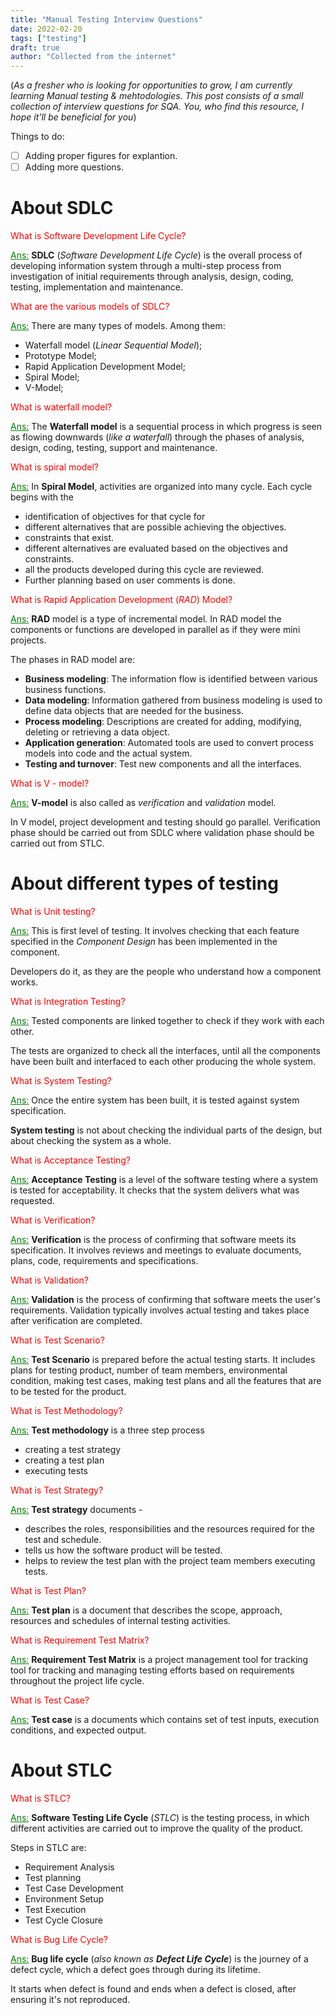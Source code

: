 ```yaml
---
title: "Manual Testing Interview Questions"
date: 2022-02-20
tags: ["testing"]
draft: true
author: "Collected from the internet"
---
```


(*As a fresher who is looking for opportunities to grow, I am currently learning Manual testing & mehtodologies. This post consists of a small collection of interview questions for SQA. You, who find this resource, I hope it'll be beneficial for you*)

Things to do:
- [ ] Adding proper figures for explantion.
- [ ] Adding more questions.

# About SDLC

<span style="color: red;">What is Software Development Life Cycle?</span>

<span style="color: green;"><ins>Ans:</ins></span> **SDLC** (*Software Development Life Cycle*) is the overall process of developing information system through a multi-step process from investigation of initial requirements through analysis, design, coding, testing, implementation and maintenance.

<span style="color: red;">What are the various models of SDLC?</span>

<span style="color: green;"><ins>Ans:</ins></span> There are many types of models. Among them:
- Waterfall model (*Linear Sequential Model*);
- Prototype Model;
- Rapid Application Development Model;
- Spiral Model;
- V-Model;

<span style="color: red;">What is waterfall model?</span>

<span style="color: green;"><ins>Ans:</ins></span> The **Waterfall model** is a sequential process in which progress is seen as flowing downwards (*like a waterfall*) through the phases of analysis, design, coding, testing, support and maintenance.

<span style="color: red;">What is spiral model?</span>

<span style="color: green;"><ins>Ans:</ins></span> In **Spiral Model**, activities are organized into many cycle. Each cycle begins with the
- identification of objectives for that cycle for
- different alternatives that are possible achieving the objectives.
- constraints that exist.
- different alternatives are evaluated based on the objectives and constraints.
- all the products developed during this cycle are reviewed.
- Further planning based on user comments is done.

<span style="color: red;">What is Rapid Application Development (*RAD*) Model?</span>

<span style="color: green;"><ins>Ans:</ins></span> **RAD** model is a type of incremental model. In RAD model the components or functions are developed in parallel as if they were mini projects.

The phases in RAD model are:
- **Business modeling**: The information flow is identified between various business functions.
- **Data modeling**: Information gathered from business modeling is used to define data objects that are needed for the business.
- **Process modeling**: Descriptions are created for adding, modifying, deleting or retrieving a data object.
- **Application generation**: Automated tools are used to convert process models into code and the actual system.
- **Testing and turnover**: Test new components and all the interfaces.

<span style="color: red;">What is V - model?</span>

<span style="color: green;"><ins>Ans:</ins></span> **V-model** is also called as *verification* and *validation* model.

In V model, project development and testing should go parallel. Verification phase should be carried out from SDLC where validation phase should be carried out from STLC.

# About different types of testing 

<span style="color: red;">What is Unit testing?</span>

<span style="color: green;"><ins>Ans:</ins></span> This is first level of testing. It involves checking that each feature specified in the *Component Design* has been implemented in the component.

Developers do it, as they are the people who understand how a component works.

<span style="color: red;">What is Integration Testing?</span>

<span style="color: green;"><ins>Ans:</ins></span> Tested components are linked together to check if they work with each other. 

The tests are organized to check all the interfaces, until all the components have been built and interfaced to each other producing the whole system.

<span style="color: red;">What is System Testing?</span>

<span style="color: green;"><ins>Ans:</ins></span> Once the entire system has been built, it is tested against system specification.

**System testing** is not about checking the individual parts of the design, but about checking the system as a whole.

<span style="color: red;">What is Acceptance Testing?</span>

<span style="color: green;"><ins>Ans:</ins></span> **Acceptance Testing** is a level of the software testing where a system is tested for acceptability. It checks that the system delivers what was requested.

<span style="color: red;">What is Verification?</span>

<span style="color: green;"><ins>Ans:</ins></span> **Verification** is the process of confirming that software meets its specification. It involves reviews and meetings to evaluate documents, plans, code, requirements and specifications.

<span style="color: red;">What is Validation?</span>

<span style="color: green;"><ins>Ans:</ins></span> **Validation** is the process of confirming that software meets the user's requirements. Validation typically involves actual testing and takes place after verification are completed.

<span style="color: red;">What is Test Scenario?</span>

<span style="color: green;"><ins>Ans:</ins></span> **Test Scenario** is prepared before the actual testing starts.
It includes plans for testing product, number of team members, environmental condition, making test cases, making test plans and all the features that are to be tested for the product.

<span style="color: red;">What is Test Methodology?</span>

<span style="color: green;"><ins>Ans:</ins></span> **Test methodology** is a three step process
- creating a test strategy
- creating a test plan
- executing tests

<span style="color: red;">What is Test Strategy?</span>

<span style="color: green;"><ins>Ans:</ins></span> **Test strategy** documents -
- describes the roles, responsibilities and the resources required for the test and schedule.
- tells us how the software product will be tested.
- helps to review the test plan with the project team members executing tests.

<span style="color: red;">What is Test Plan?</span>

<span style="color: green;"><ins>Ans:</ins></span> **Test plan** is a document that describes the scope, approach, resources and schedules of internal testing activities.

<span style="color: red;">What is Requirement Test Matrix?</span>

<span style="color: green;"><ins>Ans:</ins></span> **Requirement Test Matrix** is a project management tool for tracking tool for tracking and managing testing efforts based on requirements throughout the project life cycle.

<span style="color: red;">What is Test Case?</span>

<span style="color: green;"><ins>Ans:</ins></span> **Test case** is a documents which contains set of test inputs, execution conditions, and expected output.

# About STLC

<span style="color: red;">What is STLC?</span>

<span style="color: green;"><ins>Ans:</ins></span> **Software Testing Life Cycle** (*STLC*) is the testing process, in which different activities are carried out to improve the quality of the product.

Steps in STLC are:
- Requirement Analysis
- Test planning
- Test Case Development
- Environment Setup
- Test Execution
- Test Cycle Closure

<span style="color: red;">What is Bug Life Cycle?</span>

<span style="color: green;"><ins>Ans:</ins></span> **Bug life cycle** (*also known as **Defect Life Cycle***) is the journey of a defect cycle, which a defect goes through during its lifetime.

It starts when defect is found and ends when a defect is closed, after ensuring it's not reproduced.

